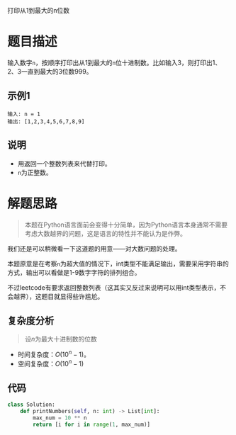打印从1到最大的n位数

# 题目描述

输入数字`n`，按顺序打印出从1到最大的`n`位十进制数。比如输入3，则打印出1、2、3一直到最大的3位数999。

## 示例1

```
输入: n = 1
输出: [1,2,3,4,5,6,7,8,9]
```

## 说明

- 用返回一个整数列表来代替打印。
- `n`为正整数。

# 解题思路

> 本题在Python语言面前会变得十分简单，因为Python语言本身通常不需要考虑大数越界的问题，这是语言的特性并不能认为是作弊。

我们还是可以稍微看一下这道题的用意——对大数问题的处理。

本题原意是在考察`n`为超大值的情况下，int类型不能满足输出，需要采用字符串的方式，输出可以看做是1-9数字字符的排列组合。

不过leetcode有要求返回整数列表（这其实又反过来说明可以用int类型表示，不会越界），这题目就显得些许尴尬。

## 复杂度分析

> 设$n$为最大十进制数的位数

- 时间复杂度：$O(10^n-1)$。
- 空间复杂度：$O(10^n-1)$

## 代码

```python
class Solution:
    def printNumbers(self, n: int) -> List[int]:
        max_num = 10 ** n
        return [i for i in range(1, max_num)]
```

